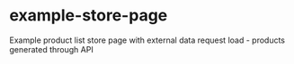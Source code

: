 # example-store-page
Example product list store page with external data request load - products generated through API
